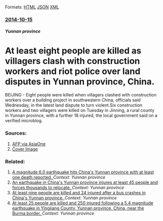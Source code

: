 
Formats: [HTML](/news/2014/10/15/at-least-eight-people-are-killed-as-villagers-clash-with-construction-workers-and-riot-police-over-land-disputes-in-yunnan-province-china.html)  [JSON](/news/2014/10/15/at-least-eight-people-are-killed-as-villagers-clash-with-construction-workers-and-riot-police-over-land-disputes-in-yunnan-province-china.json)  [XML](/news/2014/10/15/at-least-eight-people-are-killed-as-villagers-clash-with-construction-workers-and-riot-police-over-land-disputes-in-yunnan-province-china.xml)  

### [2014-10-15](/news/2014/10/15/index.md)

##### Yunnan province
# At least eight people are killed as villagers clash with construction workers and riot police over land disputes in Yunnan province, China. 

BEIJING - Eight people were killed when villagers clashed with construction workers over a building project in southwestern China, officials said Wednesday, in the latest land dispute to turn violent.Six construction workers and two villagers were killed on Tuesday in Jinning, a rural county in Yunnan province, with a further 18 injured, the local government said on a verified microblog.


### Sources:

1. [AFP via AsiaOne](http://news.asiaone.com/news/asia/8-killed-china-rural-land-dispute-government)
1. [Cover Image](http://news.asiaone.com/sites/default/files/original_images/Oct2014/20141015_jinning_reuters.jpg)

### Related:

1. [A magnitude 6.0 earthquake hits China's Yunnan province with at least one death reported. ](/news/2014/10/7/a-magnitude-6-0-earthquake-hits-china-s-yunnan-province-with-at-least-one-death-reported.md) _Context: Yunnan province_
2. [An earthquake in China's Yunnan province injures at least 45 people and forces thousands to relocate. ](/news/2014/05/30/an-earthquake-in-china-s-yunnan-province-injures-at-least-45-people-and-forces-thousands-to-relocate.md) _Context: Yunnan province_
3. [At least nine people are killed and 24 injured after a bus crashes in China's Yunnan province. ](/news/2012/02/18/at-least-nine-people-are-killed-and-24-injured-after-a-bus-crashes-in-china-s-yunnan-province.md) _Context: Yunnan province_
4. [At least 25 people are killed and 250 injured following a 5.4 magnitude earthquake in Yingjiang County, Yunnan province, China, near the Burma border. ](/news/2011/03/10/at-least-25-people-are-killed-and-250-injured-following-a-5-4-magnitude-earthquake-in-yingjiang-county-yunnan-province-china-near-the-bur.md) _Context: Yunnan province_
